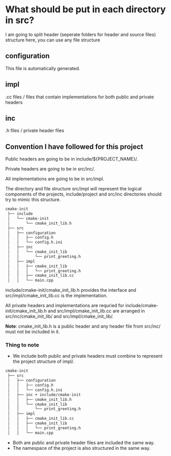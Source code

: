 # What should be put in each directory in src?

I am going to split header (seperate folders for header and source files) structure here, you can use any file structure

## configuration

This file is automatically generated.

## impl

.cc files / files that contain implementations for both public and private headers

## inc

.h files / private header files

## Convention I have followed for this project

Public headers are going to be in include/${PROJECT_NAME}/.

Private headers are going to be in src/inc/.

All implementations are going to be in src/impl.

The directory and file structure src/impl will represent the logical components of the projects,
include/project and src/inc directories should try to mimic this structure.

```bash
cmake-init
 ├── include
 │   └── cmake-init
 │       └── cmake_init_lib.h
 ├── src
 │   ├── configuration
 │   │   ├── config.h
 │   │   └── config.h.ini
 │   ├── inc
 │   │   └── cmake_init_lib
 │   │       └── print_greeting.h
 │   ├── impl
 │   │   ├── cmake_init_lib
 │   │   │   └── print_greeting.h
 │   │   ├── cmake_init_lib.cc
 │   │   └── main.cpp
```

include/cmake-init/cmake_init_lib.h provides the interface and src/impl/cmake_init_lib.cc is the implementation.

All private headers and implementations are requried for include/cmake-init/cmake_init_lib.h and src/impl/cmake_init_lib.cc
are arranged in src/inc/cmake_init_lib/ and src/impl/cmake_init_lib/.

**Note**: cmake_init_lib.h is a public header and any header file from src/inc/ must not be included in it.

### Thing to note

- We include both public and private headers must combine to represent the project structure of impl/.

```bash
cmake-init
 ├── src
 │   ├── configuration
 │   │   ├── config.h
 │   │   └── config.h.ini
 │   ├── inc + include/cmake-init
 │   │   ├── cmake_init_lib.h
 │   │   └── cmake_init_lib
 │   │       └── print_greeting.h
 │   ├── impl
 │   │   ├── cmake_init_lib.cc
 │   │   ├── cmake_init_lib
 │   │   │   └── print_greeting.h
 │   │   └── main.cpp
```

- Both are public and private header files are included the same way.
- The namespace of the project is also structured in the same way.
